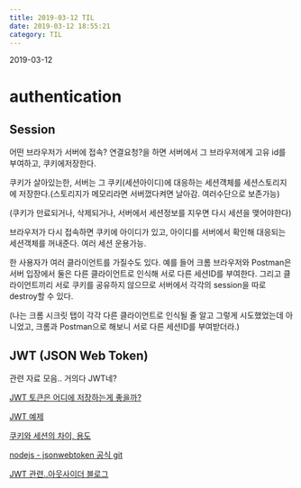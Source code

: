 ```yaml
---
title: 2019-03-12 TIL
date: 2019-03-12 18:55:21
category: TIL
---
```

2019-03-12

# authentication

## Session

어떤  브라우저가  서버에  접속? 연결요청?을  하면  서버에서  그  브라우저에게  고유 id를  부여하고, 쿠키에저장한다.

쿠키가  살아있는한, 서버는  그  쿠키(세션아이디)에  대응하는  세션걕체를  세션스토리지에  저장한다.(스토리지가  메모리라면  서버껐다켜면  날아감. 여러수단으로  보존가능)

(쿠키가  만료되거나, 삭제되거나, 서버에서  세션정보를  지우면  다시  세션을  맺어야한다)

브라우저가  다시  접속하면  쿠키에  아이디가  있고, 아이디를  서버에서  확인해  대응되는  세션객체를  꺼내준다. 여러  세션  운용가능.

한 사용자가 여러 클라이언트를 가질수도 있다. 예를 들어 크롬 브라우저와 Postman은 서버 입장에서 둘은 다른 클라이언트로 인식해 서로 다른 세션ID를 부여한다. 그리고 클라이언트끼리 서로 쿠키를 공유하지 않으므로 서버에서 각각의 session을 따로 destroy할 수 있다.

(나는 크롬 시크릿 탭이 각각 다른 클라이언트로 인식될 줄 알고 그렇게 시도했었는데 아니었고, 크롬과 Postman으로 해보니 서로 다른 세션ID를 부여받더라.)

## JWT (JSON Web Token)

관련 자료 모음.. 거의다 JWT네?

[JWT 토큰은 어디에 저장하는게 좋을까?](https://lazyhoneyant.blogspot.com/2016/08/jwt.html)

[JWT 예제](http://webframeworks.kr/tutorials/expressjs/auth_log_in_out/)

[쿠키와 세션의 차이, 용도](https://jeong-pro.tistory.com/80)

[nodejs - jsonwebtoken 공식 git](https://github.com/auth0/node-jsonwebtoken)

[JWT 관련..아웃사이더 블로그](https://blog.outsider.ne.kr/1160)
